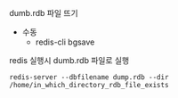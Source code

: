dumb.rdb 파일 뜨기
- 수동
	- redis-cli bgsave

redis 실행시 dumb.rdb 파일로 실행
```
redis-server --dbfilename dump.rdb --dir /home/in_which_directory_rdb_file_exists
```
